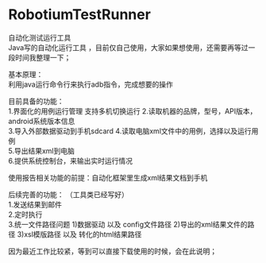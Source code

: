 # RobotiumTestRunner
  
自动化测试运行工具    
   Java写的自动化运行工具 ，目前仅自己使用，大家如果想使用，还需要再等过一段时间我整理一下；   

基本原理：  
        利用java运行命令行来执行adb指令，完成想要的操作  
        
          
目前具备的功能：  
1.界面化的用例运行管理   支持多机切换运行
2.读取机器的品牌，型号，API版本，android系统版本信息  
3.导入外部数据驱动到手机sdcard
4.读取电脑xml文件中的用例，选择以及运行用例  
5.导出结果xml到电脑  
6.提供系统控制台，来输出实时运行情况  

使用报告相关功能的前提：自动化框架里生成xml结果文档到手机  

后续完善的功能：  （工具类已经写好）  
1.发送结果到邮件    
2.定时执行    
3.统一文件路径问题 1)数据驱动 以及 config文件路径 2)导出的xml结果文件的路径 3)xsl模版路径 以及 转化的html结果路径  

因为最近工作比较紧，等到可以直接下载使用的时候，会在此说明；